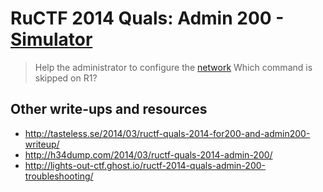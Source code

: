# RuCTF 2014 Quals: Admin 200 - [Simulator](https://github.com/HackerDom/ructf-2014-quals/tree/master/tasks/simulator)

> Help the administrator to configure the [network](network.tar.gz)
> Which command is skipped on R1?

## Other write-ups and resources

* <http://tasteless.se/2014/03/ructf-quals-2014-for200-and-admin200-writeup/>
* <http://h34dump.com/2014/03/ructf-quals-2014-admin-200/>
* <http://lights-out-ctf.ghost.io/ructf-2014-quals-admin-200-troubleshooting/>
